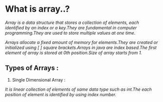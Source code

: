# What is array..?
*Array is a data structure that stores a collection of elements, each identified by an index or a key.They are fundamental in computer programming.They are used to store multiple values at one time.*

*Arrays allocate a fixed amount of memory for elements.They are created or initialized using [ ] square brackets.Arrays in java are index based.The first element of array is stored at 0th position.Size of array starts from 1.*


## Types of Arrays : 
1) Single Dimensional Array :

  *It is linear collection of elements of same data type such as int.The each position of element is identified by using index number.*

